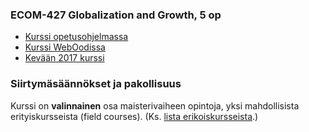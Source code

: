 ### ECOM-427 Globalization and Growth, 5 op

* [Kurssi opetusohjelmassa](https://wiki.helsinki.fi/display/MPE/Globalization+and+Growth)
* [Kurssi WebOodissa](https://weboodi.helsinki.fi/hy/opintjakstied.jsp?OpinKohd=118982958)
* [Kevään 2017 kurssi](https://courses.helsinki.fi/fi/70587/118102613)

### Siirtymäsäännökset ja pakollisuus

Kurssi on **valinnainen** osa maisterivaiheen opintoja, yksi mahdollisista erityiskursseista (field courses). (Ks. [lista erikoiskursseista](https://wiki.helsinki.fi/pages/viewpage.action?pageId=206898484).)